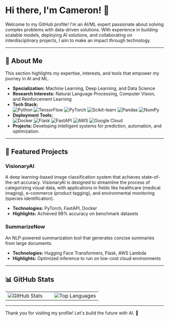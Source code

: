 # Hi there, I'm Cameron! 👋  

Welcome to my GitHub profile! I'm an AI/ML expert passionate about solving complex problems with data-driven solutions. With experience in building scalable models, deploying AI solutions, and collaborating on interdisciplinary projects, I aim to make an impact through technology.  

---  

## 🧠 About Me  

This section highlights my expertise, interests, and tools that empower my journey in AI and ML.  

- **Specialization:** Machine Learning, Deep Learning, and Data Science  
- **Research Interests:** Natural Language Processing, Computer Vision, and Reinforcement Learning  
- **Tech Stack:**  
  ![Python](https://img.shields.io/badge/Python-3776AB?style=flat&logo=python&logoColor=white) ![TensorFlow](https://img.shields.io/badge/TensorFlow-FF6F00?style=flat&logo=tensorflow&logoColor=white) ![PyTorch](https://img.shields.io/badge/PyTorch-EE4C2C?style=flat&logo=pytorch&logoColor=white) ![Scikit-learn](https://img.shields.io/badge/Scikit--learn-F7931E?style=flat&logo=scikitlearn&logoColor=white) ![Pandas](https://img.shields.io/badge/Pandas-150458?style=flat&logo=pandas&logoColor=white) ![NumPy](https://img.shields.io/badge/NumPy-013243?style=flat&logo=numpy&logoColor=white)  
- **Deployment Tools:**  
  ![Docker](https://img.shields.io/badge/Docker-2496ED?style=flat&logo=docker&logoColor=white) ![Flask](https://img.shields.io/badge/Flask-000000?style=flat&logo=flask&logoColor=white) ![FastAPI](https://img.shields.io/badge/FastAPI-009688?style=flat&logo=fastapi&logoColor=white) ![AWS](https://img.shields.io/badge/AWS-232F3E?style=flat&logo=amazonaws&logoColor=white) ![Google Cloud](https://img.shields.io/badge/Google%20Cloud-4285F4?style=flat&logo=googlecloud&logoColor=white)  
- **Projects:** Developing intelligent systems for prediction, automation, and optimization.  

---  

## 🌟 Featured Projects  

### VisionaryAI  
A deep learning-based image classification system that achieves state-of-the-art accuracy. VisionaryAI is designed to streamline the process of categorizing visual data, with applications in fields like healthcare (medical imaging), e-commerce (product tagging), and environmental monitoring (species identification).  

- **Technologies:** PyTorch, FastAPI, Docker  
- **Highlights:** Achieved 98% accuracy on benchmark datasets  

### SummarizeNow  
An NLP-powered summarization tool that generates concise summaries from large documents.  

- **Technologies:** Hugging Face Transformers, Flask, AWS Lambda  
- **Highlights:** Optimized inference to run on low-cost cloud environments  

---  

## 📊 GitHub Stats  
<table>
  <tr>
    <td width="50%">
      <img src="https://github-readme-stats-1-camerons999s-projects.vercel.app/api?username=camerons999&count_private=true&random=323342343&hide=contribs&theme=transparent" alt="GitHub Stats" />
    </td>
    <td width="50%">
      <img src="https://github-readme-stats-1-git-main-camerons999s-projects.vercel.app/api/top-langs/?username=camerons999&layout=compact&theme=transparent&show_icons=true&count_private=true&rando3m=132&hide=contribs&hide_border=true" alt="Top Languages" />
    </td>
  </tr>
</table>

---
Thank you for visiting my profile! Let's build the future with AI. 🚀  
